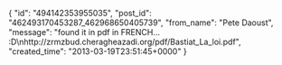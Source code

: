  {
   "id": "494142353955035",
   "post_id": "462493170453287_462968650405739",
   "from_name": "Pete Daoust",
   "message": "found it in pdf in FRENCH... :D\nhttp://zrmzbud.cheragheazadi.org/pdf/Bastiat_La_loi.pdf",
   "created_time": "2013-03-19T23:51:45+0000"
 }
